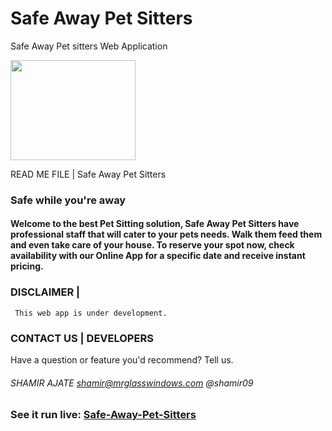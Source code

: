 # Safe Away Pet Sitters
Safe Away Pet sitters Web Application

<div style="display: block; text-align="center";> <img src="http://www.shamirajate.com/safeAway/assets/images/Safe-Away-logo.png" width="200" height="160"></div>

 READ ME FILE  |  Safe Away Pet Sitters

### Safe while you're away

#### Welcome to the best Pet Sitting solution, Safe Away Pet Sitters have professional staff that will cater to your pets needs. Walk them feed them and even take care of your house. To reserve your spot now, check availability with our Online App for a specific date and receive instant pricing.

### DISCLAIMER    |

	 This web app is under development. 

### CONTACT US    |     DEVELOPERS
Have a question or feature you'd recommend? Tell us.

###### SHAMIR AJATE     shamir@mrglasswindows.com @shamir09

### See it run live:         [Safe-Away-Pet-Sitters](http://www.shamirajate.com/safeAway/index.html)
